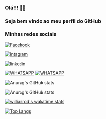 ### Olá!!!  🙋‍♂️
### Seja bem vindo ao meu perfil do GitHub
### Minhas redes sociais 

[![Facebook](https://img.shields.io/badge/Facebook-1877F2?style=for-the-badge&logo=facebook&logoColor=white)](https://www.facebook.com/profile.php?id=100008809392991)

[![intagram](https://img.shields.io/badge/Instagram-E4405F?style=for-the-badge&logo=instagram&logoColor=white)](https://www.instagram.com/jonnasmontee/)

![linkedin](https://img.shields.io/badge/LinkedIn-0077B5?style=for-the-badge&logo=linkedin&logoColor=white)

[![WHATSAPP](https://img.shields.io/badge/WhatsApp-25D366?style=for-the-badge&logo=whatsapp&logoColor=white)]( https://api.whatsapp.com/send?phone=91989059195)
[![WHATSAPP](https://img.shields.io/badge/WhatsApp-25D366?style=for-the-badge&logo=whatsapp&logoColor=white)]( https://api.whatsapp.com/send?phone=081%209922-06136&text=Ol%C3%A1.%20Sou%20Jonas%20Monte.%20Esse%20%C3%A9%20meu%20contato%20pessoal.)

![Anurag's GitHub stats](https://github-readme-stats.vercel.app/api?username=Jonnasmontee&show_icons=true)


![Anurag's GitHub stats](https://github-readme-stats.vercel.app/api?username=Jonnasmontee&show_icons=true&theme=radical)

[![willianrod's wakatime stats](https://github-readme-stats.vercel.app/api/wakatime?username=willianrod)](https://github.com/anuraghazra/github-readme-stats)

[![Top Langs](https://github-readme-stats.vercel.app/api/top-langs/?username=Jonnasmontee)](https://github.com/anuraghazra/github-readme-stats)
